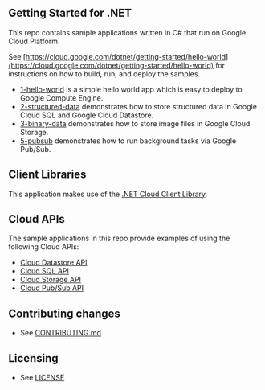 ## Getting Started for .NET

This repo contains sample applications written in C# that run on Google Cloud Platform.

See [https://cloud.google.com/dotnet/getting-started/hello-world](https://cloud.google.com/dotnet/getting-started/hello-world) for instructions on how to build, run, and deploy the samples.

- [1-hello-world](1-hello-world) is a simple hello world app which is easy to deploy to Google Compute Engine.
- [2-structured-data](2-structured-data) demonstrates how to store structured data in Google Cloud SQL and Google Cloud Datastore.
- [3-binary-data](3-binary-data) demonstrates how to store image files in Google Cloud Storage.
- [5-pubsub](5-pubsub) demonstrates how to run background tasks via Google Pub/Sub.

## Client Libraries
This application makes use of the [.NET Cloud Client Library].

## Cloud APIs

The sample applications in this repo provide examples of using the following Cloud APIs:

* [Cloud Datastore API]
* [Cloud SQL API]
* [Cloud Storage API]
* [Cloud Pub/Sub API]

## Contributing changes

* See [CONTRIBUTING.md](../CONTRIBUTING.md)

## Licensing

* See [LICENSE](../LICENSE)

[.NET Cloud Client Library]: https://github.com/googlecloudplatform/gcloud-dotnet
[Cloud Datastore API]: https://cloud.google.com/datastore/docs/concepts/overview
[Cloud SQL API]: https://cloud.google.com/sql/docs/admin-api/
[Cloud Storage API]: https://cloud.google.com/storage/docs/apis
[Cloud Pub/Sub API]: https://cloud.google.com/pubsub/docs/apis
